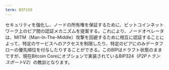 ```yaml
---
term: BIP150
---
```

セキュリティを強化し、ノードの所有権を保証するために、ビットコインネットワーク上のピア間の認証メカニズムを提案する。これにより、ノードオペレータは、MITM（Man-In-The-Middle）攻撃を回避するために相互に認証することによって、特定のサービスへのアクセスを制限したり、特定のピアにのみデータフローの優先順位を付与したりすることができる。このBIPはドラフト状態のままですが、現在Bitcoin Coreにオプションで実装されているBIP324（*P2PトランスポートV2*）の教訓となります。